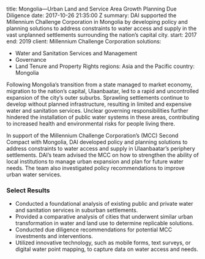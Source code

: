 
title: Mongolia—Urban Land and Service Area Growth Planning Due Diligence
date: 2017-10-26 21:35:00 Z
summary: DAI supported the Millennium Challenge Corporation in Mongolia by developing
  policy and planning solutions to address constraints to water access and supply
  in the vast unplanned settlements surrounding the nation’s capital city.
start: 2017
end: 2019
client: Millennium Challenge Corporation
solutions:
- Water and Sanitation Services and Management
- Governance
- Land Tenure and Property Rights
regions: Asia and the Pacific
country: Mongolia


Following Mongolia’s transition from a state managed to market economy, migration to the nation’s capital, Ulaanbaatar, led to a rapid and uncontrolled expansion of the city’s outer suburbs. Sprawling settlements continue to develop without planned infrastructure, resulting in limited and expensive water and sanitation services. Unclear governing responsibilities further hindered the installation of public water systems in these areas, contributing to increased health and environmental risks for people living there.

In support of the Millennium Challenge Corporation’s (MCC) Second Compact with Mongolia, DAI developed policy and planning solutions to address constraints to water access and supply in Ulaanbaatar’s periphery settlements. DAI’s team advised the MCC on how to strengthen the ability of local institutions to manage urban expansion and plan for future water needs. The team also investigated policy recommendations to improve urban water services.

### Select Results

* Conducted a foundational analysis of existing public and private water and sanitation services in suburban settlements.
* Provided a comparative analysis of cities that underwent similar urban transformation in water and land use to determine replicable solutions.
* Conducted due diligence recommendations for potential MCC investments and interventions.
* Utilized innovative technology, such as mobile forms, text surveys, or digital water point mapping, to capture data on water access and needs.

